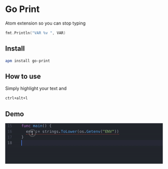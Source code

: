 # Go Print

Atom extension so you can stop typing

```go
fmt.Println("VAR %v ", VAR)
```

## Install

```sh
apm install go-print
```

## How to use

Simply highlight your text and

```sh
ctrl+alt+l
```

## Demo

![Demo](./demo.gif)
